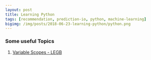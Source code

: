 ```yaml
---
layout: post
title: Learning Python
tags: [recommendation, prediction-io, python, machine-learning]
bigimg: /img/posts/2018-06-23-learning-python/python.png
---
```


### Some useful Topics

1. [Variable Scopes - LEGB](https://amandeep511997.github.io/img/posts/2018-06-23-learning-python/variable_scopes.html)



